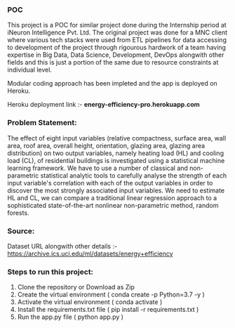 ### POC
This project is a POC for similar project done during the Internship period at iNeuron Intelligence Pvt. Ltd.
The original project was done for a MNC client where various tech stacks were used from ETL pipelines for data accessing to development of the project through rigourous hardwork of a team having expertise in Big Data, Data Science, Development, DevOps alongwith other fields and this is just a portion of the same due to resource constraints at individual level.

Modular coding approach has been impleted and the app is deployed on Heroku.

Heroku deployment link :- **energy-efficiency-pro.herokuapp.com**

### Problem Statement:
The effect of eight input variables (relative compactness, surface area, wall area, roof area, overall height, orientation, glazing area, glazing area distribution) on two output variables, namely heating load (HL) and cooling load (CL), of residential buildings is investigated using a statistical machine learning framework. We have to use a number of classical and non-parametric statistical analytic tools to carefully analyse the strength of each input variable's correlation with each of the output variables in order to discover the most strongly associated input variables. We need to estimate HL and CL, we can compare a traditional linear regression approach to a sophisticated state-of-the-art nonlinear non-parametric method, random forests.

### Source:
Dataset URL alongwith other details :- https://archive.ics.uci.edu/ml/datasets/energy+efficiency

### Steps to run this project:
1. Clone the repository or Download as Zip
2. Create the virtual environment         ( conda create -p <venv> Python=3.7 -y )
3. Activate the virtual environment       ( conda activate <venv>)
4. Install the requirements.txt file      ( pip install -r requirements.txt )
5. Run the app.py file                    ( python app.py )